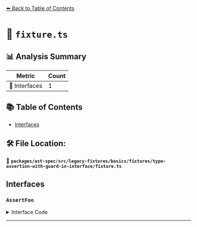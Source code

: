 [⬅️ Back to Table of Contents](../../../../../../../index.md)

# 📄 `fixture.ts`

## 📊 Analysis Summary

| Metric | Count |
|--------|-------|
| 📐 Interfaces | 1 |

## 📚 Table of Contents

- [Interfaces](#interfaces)

## 🛠️ File Location:
📂 **`packages/ast-spec/src/legacy-fixtures/basics/fixtures/type-assertion-with-guard-in-interface/fixture.ts`**

## Interfaces

### `AssertFoo`

<details><summary>Interface Code</summary>

```ts
interface AssertFoo {
  isString(node: any): asserts node is string;
}
```
</details>


---